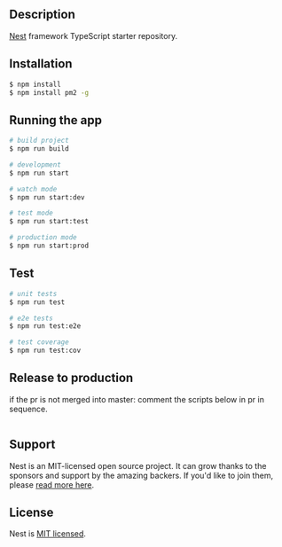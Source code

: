 
## Description

[Nest](https://github.com/nestjs/nest) framework TypeScript starter repository.

## Installation

```bash
$ npm install
$ npm install pm2 -g
```

## Running the app
```bash
# build project
$ npm run build

# development
$ npm run start

# watch mode
$ npm run start:dev

# test mode
$ npm run start:test

# production mode
$ npm run start:prod
```

## Test

```bash
# unit tests
$ npm run test

# e2e tests
$ npm run test:e2e

# test coverage
$ npm run test:cov
```

## Release to production
if the pr is not merged into master: comment the scripts below in pr in sequence.
```bash

```

## Support

Nest is an MIT-licensed open source project. It can grow thanks to the sponsors and support by the amazing backers. If you'd like to join them, please [read more here](https://docs.nestjs.com/support).

## License

Nest is [MIT licensed](LICENSE).
